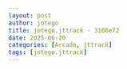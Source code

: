 ```yaml
---
layout: post
author: jotego
title: jotego.jttrack - 3166e72
date: 2025-06-20
categories: [Arcade, jttrack]
tags: [jotego.jttrack]
---
```


